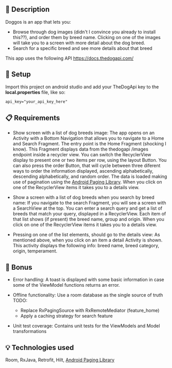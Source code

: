 ## :scroll: Description

Doggos is an app that lets you:
 - Browse through dog images (didn't I convince you already to install this??), and order them by breed name.  Clicking on one of the images will take you to a screen with more detail about the dog breed. 
 - Search for a specific breed and see more details about that breed

This app uses the following API https://docs.thedogapi.com/

## 👷 Setup

Import this project on android studio and add your TheDogApi key to the **local.properties** file, like so:

```
api_key="your_api_key_here"
```

## 📋 Requirements

- Show screen with a list of dog breeds image:
  The app opens on an Activity with a Bottom Navigation that allows you to navigate to a Home and Search Fragment. The entry point is the Home Fragment (shocking I know). 
  This Fragment displays data from the thedogapi /images endpoint inside a recycler view. You can switch the RecyclerView display to present one or two items per row, using the layout Button. You can also press the order Button, that will cycle between three diferent ways to order the information displayed, ascending alphabetically, descending alphabetically, and random order. The data is loaded making use of pagination using the [Android Paging Library](https://developer.android.com/topic/libraries/architecture/paging/v3-overview). When you click on one of the RecyclerView items it takes you to a details view.
  
- Show a screen with a list of dog breeds when you search by breed name:
  If you navigate to the search Fragment, you will see a screen with a SearchView at the top. You can enter a search query and get a list of breeds that match your query, displayed in a RecyclerView.
  Each item of that list shows (if present) the breed name, group and origin. When you click on one of the RecyclerView items it takes you to a details view.
  
- Pressing on one of the list elements, should go to the details view:
  As mentioned above, when you click on an item a detail Activity is shown. This activity displays the following info: breed name, breed category, origin, temperament.
  
  
## 🥇 Bonus

- Error handling:
  A toast is displayed with some basic information in case some of the ViewModel functions returns an error.
  
- Offline functionality:
  Use a room database as the single source of truth
  TODO:
   - Replace RxPagingSource with RxRemoteMediator (feature_home)
   - Apply a caching strategy for search feature

- Unit test coverage:
  Contains unit tests for the ViewModels and Model transformations


## :bulb: Technologies used

Room, RxJava, Retrofit, Hilt, [Android Paging Library](https://developer.android.com/topic/libraries/architecture/paging/v3-overview)
